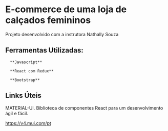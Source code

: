 # E-commerce de uma loja de calçados femininos

Projeto desenvolvido com a instrutora Nathally Souza

## Ferramentas Utilizadas:
```
  **Javascript**

  **React com Redux**

  **Bootstrap**
```

## Links Úteis
MATERIAL-UI. Biblioteca de componentes React para um desenvolvimento ágil e fácil.

https://v4.mui.com/pt

